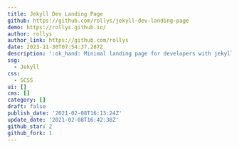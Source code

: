 ```yaml
---
title: Jekyll Dev Landing Page
github: https://github.com/rollys/jekyll-dev-landing-page
demo: https://rollys.github.io/
author: rollys
author_link: https://github.com/rollys
date: 2023-11-30T07:54:37.287Z
description: ':ok_hand: Minimal landing page for developers with jekyll'
ssg:
  - Jekyll
css:
  - SCSS
ui: []
cms: []
category: []
draft: false
publish_date: '2021-02-08T16:13:24Z'
update_date: '2021-02-08T16:42:38Z'
github_star: 2
github_fork: 1
---
```

